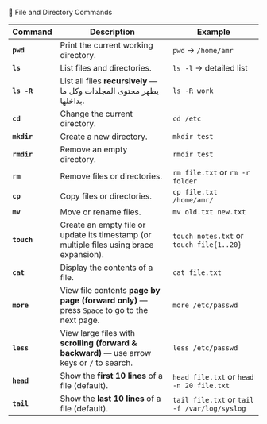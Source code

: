 📂 File and Directory Commands

| Command     | Description                                                                                 | Example                                      |
| ----------- | ------------------------------------------------------------------------------------------- | -------------------------------------------- |
| **`pwd`**   | Print the current working directory.                                                        | `pwd` → `/home/amr`                          |
| **`ls`**    | List files and directories.                                                                 | `ls -l` → detailed list                      |
| **`ls -R`** | List all files **recursively** — يظهر محتوى المجلدات وكل ما بداخلها.                        | `ls -R work`                                 |
| **`cd`**    | Change the current directory.                                                               | `cd /etc`                                    |
| **`mkdir`** | Create a new directory.                                                                     | `mkdir test`                                 |
| **`rmdir`** | Remove an empty directory.                                                                  | `rmdir test`                                 |
| **`rm`**    | Remove files or directories.                                                                | `rm file.txt` or `rm -r folder`              |
| **`cp`**    | Copy files or directories.                                                                  | `cp file.txt /home/amr/`                     |
| **`mv`**    | Move or rename files.                                                                       | `mv old.txt new.txt`                         |
| **`touch`** | Create an empty file or update its timestamp (or multiple files using brace expansion).     | `touch notes.txt` or `touch file{1..20}`     |
| **`cat`**   | Display the contents of a file.                                                             | `cat file.txt`                               |
| **`more`**  | View file contents **page by page (forward only)** — press `Space` to go to the next page.  | `more /etc/passwd`                           |
| **`less`**  | View large files with **scrolling (forward & backward)** — use arrow keys or `/` to search. | `less /etc/passwd`                           |
| **`head`**  | Show the **first 10 lines** of a file (default).                                            | `head file.txt` or `head -n 20 file.txt`     |
| **`tail`**  | Show the **last 10 lines** of a file (default).                                             | `tail file.txt` or `tail -f /var/log/syslog` |
